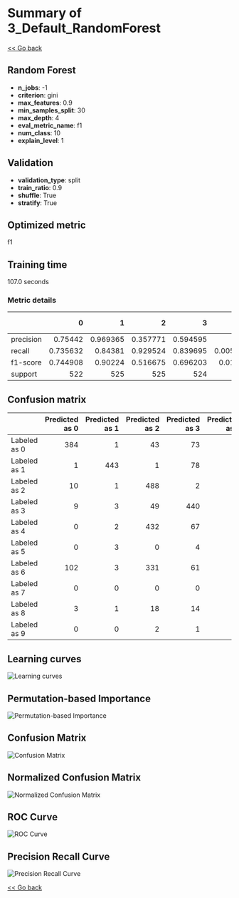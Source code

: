 # Summary of 3_Default_RandomForest

[<< Go back](../README.md)


## Random Forest
- **n_jobs**: -1
- **criterion**: gini
- **max_features**: 0.9
- **min_samples_split**: 30
- **max_depth**: 4
- **eval_metric_name**: f1
- **num_class**: 10
- **explain_level**: 1

## Validation
 - **validation_type**: split
 - **train_ratio**: 0.9
 - **shuffle**: True
 - **stratify**: True

## Optimized metric
f1

## Training time

107.0 seconds

### Metric details
|           |          0 |          1 |          2 |          3 |            4 |          5 |   6 |          7 |          8 |          9 |   accuracy |   macro avg |   weighted avg |   logloss |
|:----------|-----------:|-----------:|-----------:|-----------:|-------------:|-----------:|----:|-----------:|-----------:|-----------:|-----------:|------------:|---------------:|----------:|
| precision |   0.75442  |   0.969365 |   0.357771 |   0.594595 |   1          |   0.847312 |   0 |   0.752961 |   0.815466 |   0.817029 |   0.668952 |    0.690892 |       0.690725 |  0.897161 |
| recall    |   0.735632 |   0.84381  |   0.929524 |   0.839695 |   0.00573614 |   0.751908 |   0 |   0.846008 |   0.87218  |   0.862333 |   0.668952 |    0.668683 |       0.668952 |  0.897161 |
| f1-score  |   0.744908 |   0.90224  |   0.516675 |   0.696203 |   0.0114068  |   0.796764 |   0 |   0.796777 |   0.84287  |   0.83907  |   0.668952 |    0.614691 |       0.614933 |  0.897161 |
| support   | 522        | 525        | 525        | 524        | 523          | 524        | 526 | 526        | 532        | 523        |   0.668952 | 5250        |    5250        |  0.897161 |


## Confusion matrix
|              |   Predicted as 0 |   Predicted as 1 |   Predicted as 2 |   Predicted as 3 |   Predicted as 4 |   Predicted as 5 |   Predicted as 6 |   Predicted as 7 |   Predicted as 8 |   Predicted as 9 |
|:-------------|-----------------:|-----------------:|-----------------:|-----------------:|-----------------:|-----------------:|-----------------:|-----------------:|-----------------:|-----------------:|
| Labeled as 0 |              384 |                1 |               43 |               73 |                0 |                7 |                0 |                0 |               14 |                0 |
| Labeled as 1 |                1 |              443 |                1 |               78 |                0 |                1 |                0 |                1 |                0 |                0 |
| Labeled as 2 |               10 |                1 |              488 |                2 |                0 |                4 |                0 |                0 |               18 |                2 |
| Labeled as 3 |                9 |                3 |               49 |              440 |                0 |                6 |                0 |                0 |                8 |                9 |
| Labeled as 4 |                0 |                2 |              432 |               67 |                3 |                1 |                0 |                0 |               18 |                0 |
| Labeled as 5 |                0 |                3 |                0 |                4 |                0 |              394 |                0 |               73 |               14 |               36 |
| Labeled as 6 |              102 |                3 |              331 |               61 |                0 |                4 |                0 |                0 |               25 |                0 |
| Labeled as 7 |                0 |                0 |                0 |                0 |                0 |               28 |                0 |              445 |                1 |               52 |
| Labeled as 8 |                3 |                1 |               18 |               14 |                0 |               13 |                0 |               17 |              464 |                2 |
| Labeled as 9 |                0 |                0 |                2 |                1 |                0 |                7 |                0 |               55 |                7 |              451 |

## Learning curves
![Learning curves](learning_curves.png)

## Permutation-based Importance
![Permutation-based Importance](permutation_importance.png)
## Confusion Matrix

![Confusion Matrix](confusion_matrix.png)


## Normalized Confusion Matrix

![Normalized Confusion Matrix](confusion_matrix_normalized.png)


## ROC Curve

![ROC Curve](roc_curve.png)


## Precision Recall Curve

![Precision Recall Curve](precision_recall_curve.png)



[<< Go back](../README.md)
